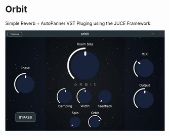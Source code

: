 # Orbit

Simple Reverb + AutoPanner VST Pluging using the JUCE Framework.

![Orbit](/Assets/orbit.png)


